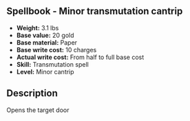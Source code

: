 ## Spellbook - Minor transmutation cantrip

- **Weight:** 3.1 lbs
- **Base value:** 20 gold
- **Base material:** Paper
- **Base write cost:** 10 charges
- **Actual write cost:** From half to full base cost
- **Skill:** Transmutation spell
- **Level:** Minor cantrip

## Description

Opens the target door
